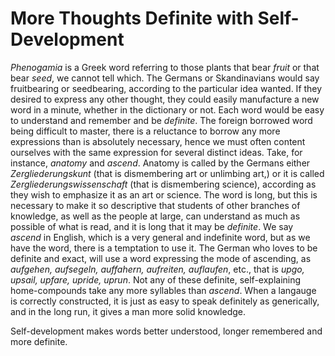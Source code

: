 # More Thoughts Definite with Self-Development

*Phenogamia* is a Greek word referring to those plants that bear *fruit* or that bear *seed*, we cannot tell which. The Germans or Skandinavians would say fruitbearing or seedbearing, according to the particular idea wanted. If they desired to express any other thought, they could easily manufacture a new word in a minute, whether in the dictionary or not. Each word would be easy to understand and remember and be *definite*. The foreign borrowed word being difficult to master, there is a reluctance to borrow any more expressions than is absolutely necessary, hence we must often content ourselves with the same expression for several distinct ideas. Take, for instance, *anatomy* and *ascend*. Anatomy is called by the Germans either *Zergliederungskunt* (that is dismembering art or unlimbing art,) or it is called *Zergliederungswissenschaft* (that is dismembering science), according as they wish to emphasize it as an art or science. The word is long, but this is necessary to make it so descriptive that students of other branches of knowledge, as well as the people at large, can understand as much as possible of what is read, and it is long that it may be *definite*. We say *ascend* in English, which is a very general and indefinite word, but as we have the word, there is a temptation to use it. The German who loves to be definite and exact, will use a word expressing the mode of ascending, as *aufgehen, aufsegeln, auffahern, aufreiten, auflaufen*, etc., that is *upgo, upsail, upfare, upride, uprun*. Not any of these definite, self-explaining home-compounds take any more syllables than *ascend*. When a langauge is correctly constructed, it is just as easy to speak definitely as generically, and in the long run, it gives a man more solid knowledge.

Self-development makes words better understood, longer remembered and more definite.
